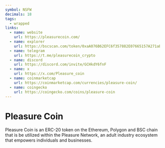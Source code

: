 ```yaml
---
symbol: NSFW
decimals: 18
tags:
  - wrapped
links:
  - name: website
    url: https://pleasurecoin.com/
  - name: explorer
    url: https://bscscan.com/token/0xaA076B62EFC6f357882E07665157A271aB46A063
  - name: telegram
    url: https://t.me/pleasurecoin_crypto
  - name: discord
    url: https://discord.com/invite/GCHkdY6fnF
  - name: x
    url: https://x.com/Pleasure_coin
  - name: coinmarketcap
    url: https://coinmarketcap.com/currencies/pleasure-coin/
  - name: coingecko
    url: https://coingecko.com/coins/pleasure-coin
---
```


# Pleasure Coin

Pleasure Coin is an ERC-20 token on the Ethereum, Polygon and BSC chain that is be utilized within the Pleasure Network, an adult industry ecosystem that empowers individuals and businesses.
